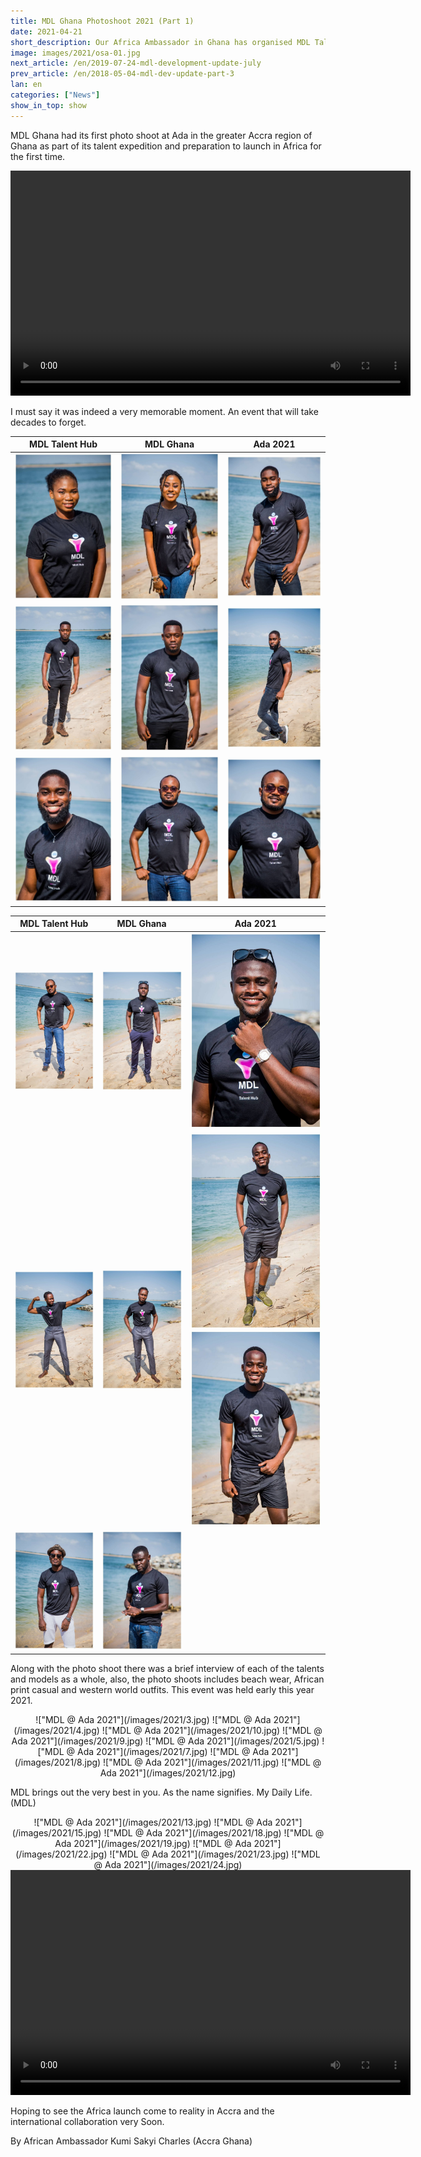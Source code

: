 ```yaml
---
title: MDL Ghana Photoshoot 2021 (Part 1)
date: 2021-04-21
short_description: Our Africa Ambassador in Ghana has organised MDL Talent Hub photo shoot; it's amazing!
image: images/2021/osa-01.jpg
next_article: /en/2019-07-24-mdl-development-update-july
prev_article: /en/2018-05-04-mdl-dev-update-part-3
lan: en
categories: ["News"]
show_in_top: show
---
```


MDL Ghana had its first photo shoot at Ada in the greater Accra region of Ghana as part of its talent expedition and preparation to launch in Africa for the first time.


<video width="640" height="360" controls>
  <source src="/images/2021/helloFromGhana.mp4" type="video/mp4">
Your browser does not support the video tag.
</video>

I must say it was indeed a very memorable moment. An event that will take decades to forget.


MDL Talent Hub             |   MDL Ghana    |        Ada 2021
:-------------------------:|:-------------------------:|:-------------------------:
!["MDL @ Ada 2021"](/images/2021/1.jpg)  | !["MDL @ Ada 2021"](/images/2021/2.jpg)  |  !["MDL @ Ada 2021"](/images/2021/26.jpg)
!["MDL @ Ada 2021"](/images/2021/25.jpg)  | !["MDL @ Ada 2021"](/images/2021/27.jpg)  |  !["MDL @ Ada 2021"](/images/2021/28.jpg)
!["MDL @ Ada 2021"](/images/2021/29.jpg)  |  !["MDL @ Ada 2021"](/images/2021/30.jpg) |  !["MDL @ Ada 2021"](/images/2021/31.jpg)



MDL Talent Hub             |   MDL Ghana    |        Ada 2021
:-------------------------:|:-------------------------:|:-------------------------:
!["MDL @ Ada 2021"](/images/2021/32.jpg)  |  !["MDL @ Ada 2021"](/images/2021/33.jpg)  |  !["MDL @ Ada 2021"](/images/2021/34.jpg)
!["MDL @ Ada 2021"](/images/2021/35.jpg)  |  !["MDL @ Ada 2021"](/images/2021/36.jpg)  |  !["MDL @ Ada 2021"](/images/2021/37.jpg) !["MDL @ Ada 2021"](/images/2021/38.jpg)  | !["MDL @ Ada 2021"](/images/2021/39.jpg)  |  !["MDL @ Ada 2021"](/images/2021/40.jpg)
!["MDL @ Ada 2021"](/images/2021/41.jpg)  |  !["MDL @ Ada 2021"](/images/2021/42.jpg)


Along with the photo shoot there was a brief interview of each of the talents and models as a whole, also, the photo shoots includes beach wear, African print casual and western world outfits. This event was held early this year 2021.

<center>
!["MDL @ Ada 2021"](/images/2021/3.jpg)
!["MDL @ Ada 2021"](/images/2021/4.jpg)
!["MDL @ Ada 2021"](/images/2021/10.jpg)
!["MDL @ Ada 2021"](/images/2021/9.jpg)
!["MDL @ Ada 2021"](/images/2021/5.jpg)
!["MDL @ Ada 2021"](/images/2021/7.jpg)
!["MDL @ Ada 2021"](/images/2021/8.jpg)
!["MDL @ Ada 2021"](/images/2021/11.jpg)
!["MDL @ Ada 2021"](/images/2021/12.jpg)

</center>

MDL brings out the very best in you. As the name signifies. My Daily Life. (MDL)


<center>
!["MDL @ Ada 2021"](/images/2021/13.jpg)
!["MDL @ Ada 2021"](/images/2021/15.jpg)
!["MDL @ Ada 2021"](/images/2021/18.jpg)
!["MDL @ Ada 2021"](/images/2021/19.jpg)
!["MDL @ Ada 2021"](/images/2021/22.jpg)
!["MDL @ Ada 2021"](/images/2021/23.jpg)
!["MDL @ Ada 2021"](/images/2021/24.jpg)


<video width="640" height="360" controls>
  <source src="/images/2021/dance.mp4" type="video/mp4">
Your browser does not support the video tag.
</video>
</center>

Hoping to see the Africa launch come to reality in Accra and the international collaboration very Soon.

By African Ambassador   Kumi Sakyi Charles (Accra Ghana)
